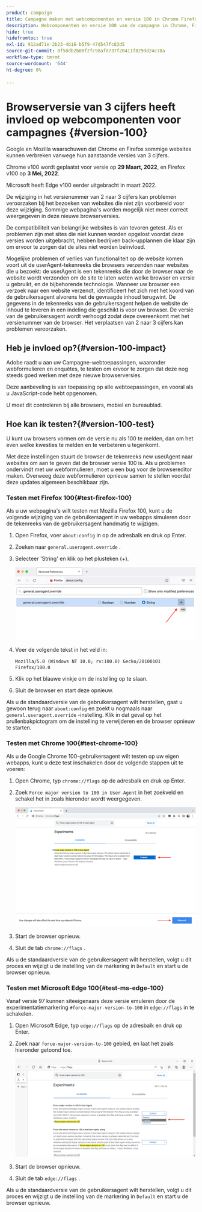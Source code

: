 ```yaml
---
product: campaign
title: Campagne maken met webcomponenten en versie 100 in Chrome Firefox- en Edge-browsers
description: Webcomponenten en versie 100 van de campagne in Chrome, Firefox, en browsers van Edge
hide: true
hidefromtoc: true
exl-id: 912ad71e-2b23-4b16-b5f9-47d547fc83d5
source-git-commit: 8f58db2b00f2fc98afd737f20411f829dd24c78a
workflow-type: tm+mt
source-wordcount: '644'
ht-degree: 0%

---
```


# Browserversie van 3 cijfers heeft invloed op webcomponenten voor campagnes {#version-100}

Google en Mozilla waarschuwen dat Chrome en Firefox sommige websites kunnen verbreken vanwege hun aanstaande versies van 3 cijfers.

Chrome v100 wordt geplaatst voor versie op **29 Maart, 2022**, en Firefox v100 op **3 Mei, 2022**.

Microsoft heeft Edge v100 eerder uitgebracht in maart 2022.

De wijziging in het versienummer van 2 naar 3 cijfers kan problemen veroorzaken bij het bezoeken van websites die niet zijn voorbereid voor deze wijziging. Sommige webpagina&#39;s worden mogelijk niet meer correct weergegeven in deze nieuwe browserversies.

De compatibiliteit van belangrijke websites is van tevoren getest. Als er problemen zijn met sites die niet kunnen worden opgelost voordat deze versies worden uitgebracht, hebben bedrijven back-upplannen die klaar zijn om ervoor te zorgen dat de sites niet worden beïnvloed.

Mogelijke problemen of verlies van functionaliteit op de website komen voort uit de userAgent-tekenreeks die browsers verzenden naar websites die u bezoekt: de userAgent is een tekenreeks die door de browser naar de website wordt verzonden om de site te laten weten welke browser en versie u gebruikt, en de bijbehorende technologie. Wanneer uw browser een verzoek naar een website verzendt, identificeert het zich met het koord van de gebruikersagent alvorens het de gevraagde inhoud terugwint. De gegevens in de tekenreeks van de gebruikersagent helpen de website de inhoud te leveren in een indeling die geschikt is voor uw browser. De versie van de gebruikersagent wordt verhoogd zodat deze overeenkomt met het versienummer van de browser. Het verplaatsen van 2 naar 3 cijfers kan problemen veroorzaken.

## Heb je invloed op?{#version-100-impact}

Adobe raadt u aan uw Campagne-webtoepassingen, waaronder webformulieren en enquêtes, te testen om ervoor te zorgen dat deze nog steeds goed werken met deze nieuwe browserversies.

Deze aanbeveling is van toepassing op alle webtoepassingen, en vooral als u JavaScript-code hebt opgenomen.

U moet dit controleren bij alle browsers, mobiel en bureaublad.

## Hoe kan ik testen?{#version-100-test}

U kunt uw browsers vormen om de versie nu als 100 te melden, dan om het even welke kwesties te melden en te verbeteren u tegenkomt.

Met deze instellingen stuurt de browser de tekenreeks new userAgent naar websites om aan te geven dat de browser versie 100 is. Als u problemen ondervindt met uw webformulieren, moet u een bug voor de browsereditor maken. Overweeg deze webformulieren opnieuw samen te stellen voordat deze updates algemeen beschikbaar zijn.

### Testen met Firefox 100{#test-firefox-100}

Als u uw webpagina&#39;s wilt testen met Mozilla Firefox 100, kunt u de volgende wijziging van de gebruikersagent in uw webapps simuleren door de tekenreeks van de gebruikersagent handmatig te wijzigen.

1. Open Firefox, voer `about:config` in op de adresbalk en druk op Enter.
1. Zoeken naar `general.useragent.override` .
1. Selecteer &#39;String&#39; en klik op het plusteken (+).

   ![](assets/do-not-localize/force-user-agent-firefox.png)

1. Voer de volgende tekst in het veld in:

   ```
   Mozilla/5.0 (Windows NT 10.0; rv:100.0) Gecko/20100101 Firefox/100.0
   ```

1. Klik op het blauwe vinkje om de instelling op te slaan.
1. Sluit de browser en start deze opnieuw.

Als u de standaardversie van de gebruikersagent wilt herstellen, gaat u gewoon terug naar `about:config` en zoekt u nogmaals naar `general.useragent.override` -instelling.  Klik in dat geval op het prullenbakpictogram om de instelling te verwijderen en de browser opnieuw te starten.

### Testen met Chrome 100{#test-chrome-100}

Als u de Google Chrome 100-gebruikersagent wilt testen op uw eigen webapps, kunt u deze test inschakelen door de volgende stappen uit te voeren:

1. Open Chrome, typ `chrome://flags` op de adresbalk en druk op Enter.
1. Zoek `Force major version to 100 in User-Agent` in het zoekveld en schakel het in zoals hieronder wordt weergegeven.

   ![](assets/do-not-localize/force-user-agent-chrome.png)

1. Start de browser opnieuw.
1. Sluit de tab `chrome://flags` .

Als u de standaardversie van de gebruikersagent wilt herstellen, volgt u dit proces en wijzigt u de instelling van de markering in `Default` en start u de browser opnieuw.


### Testen met Microsoft Edge 100{#test-ms-edge-100}

Vanaf versie 97 kunnen siteeigenaars deze versie emuleren door de experimentatiemarkering `#force-major-version-to-100` in `edge://flags` in te schakelen.

1. Open Microsoft Edge, typ `edge://flags` op de adresbalk en druk op Enter.
1. Zoek naar `force-major-version-to-100` gebied, en laat het zoals hieronder getoond toe.

   ![](assets/do-not-localize/force-user-agent-edge.png)

1. Start de browser opnieuw.
1. Sluit de tab `edge://flags` .

Als u de standaardversie van de gebruikersagent wilt herstellen, volgt u dit proces en wijzigt u de instelling van de markering in `Default` en start u de browser opnieuw.
